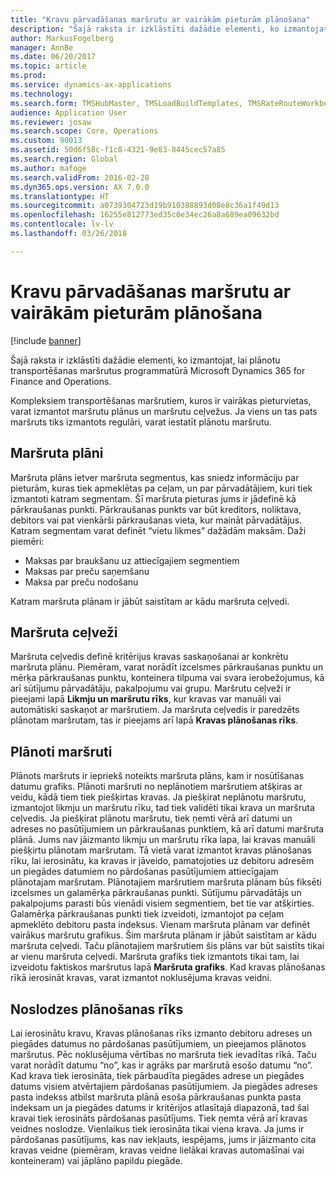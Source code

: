 ```yaml
---
title: "Kravu pārvadāšanas maršrutu ar vairākām pieturām plānošana"
description: "Šajā raksta ir izklāstīti dažādie elementi, ko izmantojat, lai plānotu transportēšanas maršrutus programmatūrā Microsoft Dynamics 365 for Finance and Operations."
author: MarkusFogelberg
manager: AnnBe
ms.date: 06/20/2017
ms.topic: article
ms.prod: 
ms.service: dynamics-ax-applications
ms.technology: 
ms.search.form: TMSHubMaster, TMSLoadBuildTemplates, TMSRateRouteWorkbench, TMSRouteGuide, TMSRoutePlan, TMSRouteWorkbench, WHSLoadTemplate
audience: Application User
ms.reviewer: josaw
ms.search.scope: Core, Operations
ms.custom: 90013
ms.assetid: 50d6f58c-f1c8-4321-9e83-8445cec57a85
ms.search.region: Global
ms.author: mafoge
ms.search.validFrom: 2016-02-28
ms.dyn365.ops.version: AX 7.0.0
ms.translationtype: HT
ms.sourcegitcommit: a0739304723d19b910388893d08e8c36a1f49d13
ms.openlocfilehash: 16255e812773ed35c0e34ec26a8a689ea09632bd
ms.contentlocale: lv-lv
ms.lasthandoff: 03/26/2018

---
```


# <a name="plan-freight-transportation-routes-with-multiple-stops"></a>Kravu pārvadāšanas maršrutu ar vairākām pieturām plānošana

[!include [banner](../includes/banner.md)]

Šajā raksta ir izklāstīti dažādie elementi, ko izmantojat, lai plānotu transportēšanas maršrutus programmatūrā Microsoft Dynamics 365 for Finance and Operations.

Kompleksiem transportēšanas maršrutiem, kuros ir vairākas pieturvietas, varat izmantot maršrutu plānus un maršrutu ceļvežus. Ja viens un tas pats maršruts tiks izmantots regulāri, varat iestatīt plānotu maršrutu.

## <a name="route-plans"></a>Maršruta plāni
Maršruta plāns ietver maršruta segmentus, kas sniedz informāciju par pieturām, kuras tiek apmeklētas pa ceļam, un par pārvadātājiem, kuri tiek izmantoti katram segmentam. Šī maršruta pieturas jums ir jādefinē kā pārkraušanas punkti. Pārkraušanas punkts var būt kreditors, noliktava, debitors vai pat vienkārši pārkraušanas vieta, kur maināt pārvadātājus. Katram segmentam varat definēt “vietu likmes” dažādām maksām. Daži piemēri:

-   Maksas par braukšanu uz attiecīgajiem segmentiem
-   Maksas par preču saņemšanu
-   Maksa par preču nodošanu

Katram maršruta plānam ir jābūt saistītam ar kādu maršruta ceļvedi.

## <a name="route-guides"></a>Maršruta ceļveži
Maršruta ceļvedis definē kritērijus kravas saskaņošanai ar konkrētu maršruta plānu. Piemēram, varat norādīt izcelsmes pārkraušanas punktu un mērķa pārkraušanas punktu, konteinera tilpuma vai svara ierobežojumus, kā arī sūtījumu pārvadātāju, pakalpojumu vai grupu. Maršrutu ceļveži ir pieejami lapā **Likmju un maršrutu rīks**, kur kravas var manuāli vai automātiski saskaņot ar maršrutiem. Ja maršruta ceļvedis ir paredzēts plānotam maršrutam, tas ir pieejams arī lapā **Kravas plānošanas rīks**.

## <a name="scheduled-routes"></a>Plānoti maršruti
Plānots maršruts ir iepriekš noteikts maršruta plāns, kam ir nosūtīšanas datumu grafiks. Plānoti maršruti no neplānotiem maršrutiem atšķiras ar veidu, kādā tiem tiek piešķirtas kravas. Ja piešķirat neplānotu maršrutu, izmantojot likmju un maršrutu rīku, tad tiek validēti tikai krava un maršruta ceļvedis. Ja piešķirat plānotu maršrutu, tiek ņemti vērā arī datumi un adreses no pasūtījumiem un pārkraušanas punktiem, kā arī datumi maršruta plānā. Jums nav jāizmanto likmju un maršrutu rīka lapa, lai kravas manuāli piešķirtu plānotam maršrutam. Tā vietā varat izmantot kravas plānošanas rīku, lai ierosinātu, ka kravas ir jāveido, pamatojoties uz debitoru adresēm un piegādes datumiem no pārdošanas pasūtījumiem attiecīgajam plānotajam maršrutam. Plānotajiem maršrutiem maršruta plānam būs fiksēti izcelsmes un galamērķa pārkraušanas punkti. Sūtījumu pārvadātājs un pakalpojums parasti būs vienādi visiem segmentiem, bet tie var atšķirties. Galamērķa pārkraušanas punkti tiek izveidoti, izmantojot pa ceļam apmeklēto debitoru pasta indeksus. Vienam maršruta plānam var definēt vairākus maršrutu grafikus. Šim maršruta plānam ir jābūt saistītam ar kādu maršruta ceļvedi. Taču plānotajiem maršrutiem šis plāns var būt saistīts tikai ar vienu maršruta ceļvedi. Maršruta grafiks tiek izmantots tikai tam, lai izveidotu faktiskos maršrutus lapā **Maršruta grafiks**. Kad kravas plānošanas rīkā ierosināt kravas, varat izmantot noklusējuma kravas veidni.

## <a name="load-building-workbench"></a>Noslodzes plānošanas rīks
Lai ierosinātu kravu, Kravas plānošanas rīks izmanto debitoru adreses un piegādes datumus no pārdošanas pasūtījumiem, un pieejamos plānotos maršrutus. Pēc noklusējuma vērtības no maršruta tiek ievadītas rīkā. Taču varat norādīt datumu “no”, kas ir agrāks par maršrutā esošo datumu “no”. Kad krava tiek ierosināta, tiek pārbaudīta piegādes adrese un piegādes datums visiem atvērtajiem pārdošanas pasūtījumiem. Ja piegādes adreses pasta indekss atbilst maršruta plānā esoša pārkraušanas punkta pasta indeksam un ja piegādes datums ir kritērijos atlasītajā diapazonā, tad šai kravai tiek ierosināts pārdošanas pasūtījums. Tiek ņemta vērā arī kravas veidnes noslodze. Vienlaikus tiek ierosināta tikai viena krava. Ja jums ir pārdošanas pasūtījums, kas nav iekļauts, iespējams, jums ir jāizmanto cita kravas veidne (piemēram, kravas veidne lielākai kravas automašīnai vai konteineram) vai jāplāno papildu piegāde.




